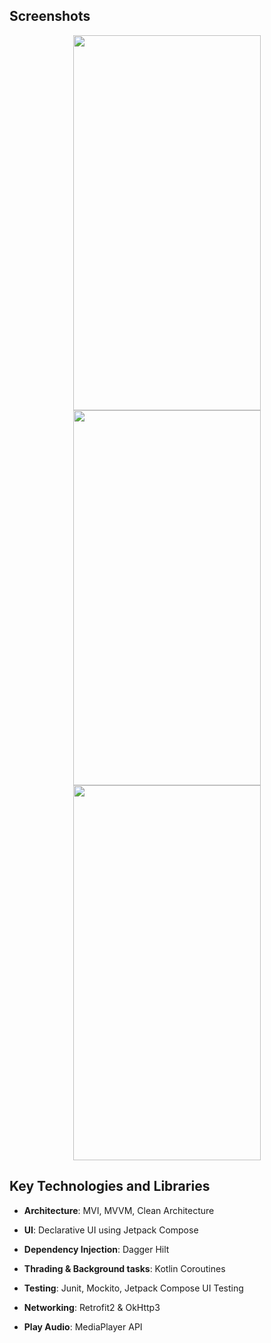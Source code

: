 ## Screenshots

<p align="center">
  <img src="https://github.com/user-attachments/assets/8472f3d0-2804-4e23-b093-15c8fe9b72f1" width="300" height="600">
  <img src="https://github.com/user-attachments/assets/32c3479b-b1df-4c77-a0ba-844ce50c0c22" width="300" height="600">
  <img src="https://github.com/user-attachments/assets/adfa291e-33f2-4149-8fc9-081f66f484eb" width="300" height="600">
</p>


## Key Technologies and Libraries

- **Architecture**: MVI, MVVM, Clean Architecture 

- **UI**: Declarative UI using Jetpack Compose

- **Dependency Injection**: Dagger Hilt

- **Thrading & Background tasks**: Kotlin Coroutines

- **Testing**: Junit, Mockito, Jetpack Compose UI Testing

- **Networking**: Retrofit2 & OkHttp3

- **Play Audio**: MediaPlayer API
